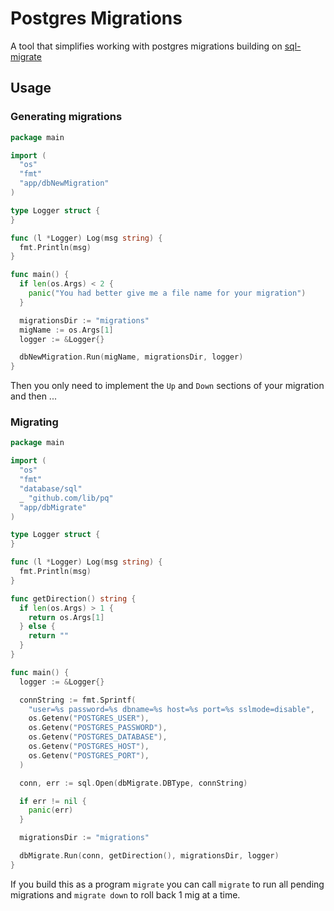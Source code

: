 # Postgres Migrations

A tool that simplifies working with postgres migrations building on [sql-migrate](https://github.com/rubenv/sql-migrate)

## Usage

### Generating migrations

```go
package main

import (
  "os"
  "fmt"
  "app/dbNewMigration"
)

type Logger struct {
}

func (l *Logger) Log(msg string) {
  fmt.Println(msg)
}

func main() {
  if len(os.Args) < 2 {
    panic("You had better give me a file name for your migration")
  }

  migrationsDir := "migrations"
  migName := os.Args[1]
  logger := &Logger{}

  dbNewMigration.Run(migName, migrationsDir, logger)
}
```

Then you only need to implement the `Up` and `Down` sections of your migration and then ...


### Migrating

```go
package main

import (
  "os"
  "fmt"
  "database/sql"
  _ "github.com/lib/pq"
  "app/dbMigrate"
)

type Logger struct {
}

func (l *Logger) Log(msg string) {
  fmt.Println(msg)
}

func getDirection() string {
  if len(os.Args) > 1 {
    return os.Args[1]
  } else {
    return ""
  }
}

func main() {
  logger := &Logger{}

  connString := fmt.Sprintf(
    "user=%s password=%s dbname=%s host=%s port=%s sslmode=disable",
    os.Getenv("POSTGRES_USER"),
    os.Getenv("POSTGRES_PASSWORD"),
    os.Getenv("POSTGRES_DATABASE"),
    os.Getenv("POSTGRES_HOST"),
    os.Getenv("POSTGRES_PORT"),
  )

  conn, err := sql.Open(dbMigrate.DBType, connString)

  if err != nil {
    panic(err)
  }

  migrationsDir := "migrations"

  dbMigrate.Run(conn, getDirection(), migrationsDir, logger)
}
```

If you build this as a program `migrate` you can call `migrate` to run all pending migrations and `migrate down` to roll back 1 mig at a time.
